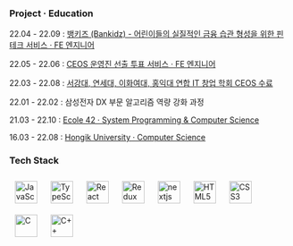 ### Project · Education

22.04 - 22.09 : [뱅키즈 (Bankidz) - 어린이들의 실질적인 금융 습관 형성을 위한 핀테크 서비스 · FE 엔지니어](https://github.com/bankidz)

22.05 - 22.06 : [CEOS 운영진 선출 투표 서비스 · FE 엔지니어](https://velog.io/@24siefil/CEOS-%EC%9A%B4%EC%98%81%EC%A7%84-%EC%84%A0%EC%B6%9C-%ED%88%AC%ED%91%9C-%EC%84%9C%EB%B9%84%EC%8A%A4)

22.03 - 22.08 : [서강대, 연세대, 이화여대, 홍익대 연합 IT 창업 학회 CEOS 수료](https://github.com/24siefil/ceos-frontend-study)

22.01 - 22.02 : 삼성전자 DX 부문 알고리즘 역량 강화 과정

21.03 - 22.10 : [Ecole 42 · System Programming & Computer Science](https://github.com/24siefil/ecole42-42cursus)

16.03 - 22.08 : [Hongik University · Computer Science](https://github.com/24siefil/computer-science)

### Tech Stack

<img style="margin: 10px" src="https://profilinator.rishav.dev/skills-assets/javascript-original.svg" alt="JavaScript" height="40" /> <img style="margin: 10px" src="https://profilinator.rishav.dev/skills-assets/typescript-original.svg" alt="TypeScript" height="40" /> <img style="margin: 10px" src="https://profilinator.rishav.dev/skills-assets/react-original-wordmark.svg" alt="React" height="40" /> <img style="margin: 10px" src="https://profilinator.rishav.dev/skills-assets/redux-original.svg" alt="Redux" height="40" /> <img style="margin: 10px" src="https://cdn.worldvectorlogo.com/logos/nextjs-2.svg" alt="nextjs" height="40"/> <img style="margin: 10px" src="https://profilinator.rishav.dev/skills-assets/html5-original-wordmark.svg" alt="HTML5" height="40" /> <img style="margin: 10px" src="https://profilinator.rishav.dev/skills-assets/css3-original-wordmark.svg" alt="CSS3" height="40" />  <img style="margin: 10px" src="https://profilinator.rishav.dev/skills-assets/c-original.svg" alt="C" height="40" />  <img style="margin: 10px" src="https://profilinator.rishav.dev/skills-assets/cplusplus-original.svg" alt="C++" height="40" /> 
